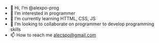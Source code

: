 - 👋 Hi, I’m @alexpo-prog
- 👀 I’m interested in programmer
- 🌱 I’m currently learning HTTML, CSS, JS
- 💞️ I’m looking to collaborate on programmer to develop programming skills
- 📫 How to reach me alecspo@gmail.com

<!---
alexpo-prog/alexpo-prog is a ✨ special ✨ repository because its `README.md` (this file) appears on your GitHub profile.
You can click the Preview link to take a look at your changes.
--->
